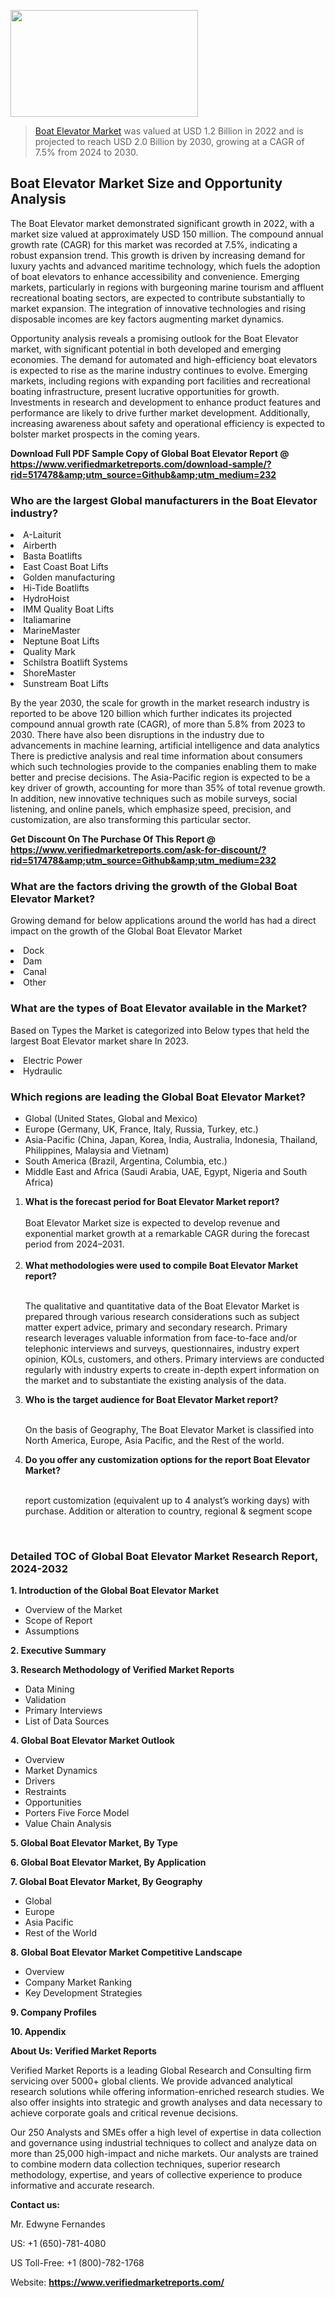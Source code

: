 <img src="https://ffe5etoiles.com/wp-content/uploads/2024/12/MST1-300x171.png" alt="" width="300" height="171" class="alignnone size-medium wp-image-20088" /><blockquote><p><p><a href="https://www.verifiedmarketreports.com/download-sample/?rid=517478&utm_source=Github&utm_medium=232" target="_blank">Boat Elevator Market</a> was valued at USD 1.2 Billion in 2022 and is projected to reach USD 2.0 Billion by 2030, growing at a CAGR of 7.5% from 2024 to 2030.</p></blockquote><p><h2>Boat Elevator Market Size and Opportunity Analysis</h2><p>The Boat Elevator market demonstrated significant growth in 2022, with a market size valued at approximately USD 150 million. The compound annual growth rate (CAGR) for this market was recorded at 7.5%, indicating a robust expansion trend. This growth is driven by increasing demand for luxury yachts and advanced maritime technology, which fuels the adoption of boat elevators to enhance accessibility and convenience. Emerging markets, particularly in regions with burgeoning marine tourism and affluent recreational boating sectors, are expected to contribute substantially to market expansion. The integration of innovative technologies and rising disposable incomes are key factors augmenting market dynamics.</p><p>Opportunity analysis reveals a promising outlook for the Boat Elevator market, with significant potential in both developed and emerging economies. The demand for automated and high-efficiency boat elevators is expected to rise as the marine industry continues to evolve. Emerging markets, including regions with expanding port facilities and recreational boating infrastructure, present lucrative opportunities for growth. Investments in research and development to enhance product features and performance are likely to drive further market development. Additionally, increasing awareness about safety and operational efficiency is expected to bolster market prospects in the coming years.</p></p><p class=""><strong>Download Full PDF Sample Copy of Global Boat Elevator Report @ <a href="https://www.verifiedmarketreports.com/download-sample/?rid=517478&amp;utm_source=Github&amp;utm_medium=232" target="_blank">https://www.verifiedmarketreports.com/download-sample/?rid=517478&amp;utm_source=Github&amp;utm_medium=232</a></strong></p><h3 id="" class="">Who are the largest Global manufacturers in the Boat Elevator industry?</h3><p><li>A-Laiturit</li><li> Airberth</li><li> Basta Boatlifts</li><li> East Coast Boat Lifts</li><li> Golden manufacturing</li><li> Hi-Tide Boatlifts</li><li> HydroHoist</li><li> IMM Quality Boat Lifts</li><li> Italiamarine</li><li> MarineMaster</li><li> Neptune Boat Lifts</li><li> Quality Mark</li><li> Schilstra Boatlift Systems</li><li> ShoreMaster</li><li> Sunstream Boat Lifts</li></p><div class=""><div class="" dir="" data-message-author-role="" data-message-id="" data-message-model-slug=""><div class=""><div class=""><div class=""><div class="" dir="" data-message-author-role="" data-message-id="" data-message-model-slug=""><div class=""><div class=""><p>By the year 2030, the scale for growth in the market research industry is reported to be above 120 billion which further indicates its projected compound annual growth rate (CAGR), of more than 5.8% from 2023 to 2030. There have also been disruptions in the industry due to advancements in machine learning, artificial intelligence and data analytics There is predictive analysis and real time information about consumers which such technologies provide to the companies enabling them to make better and precise decisions. The Asia-Pacific region is expected to be a key driver of growth, accounting for more than 35% of total revenue growth. In addition, new innovative techniques such as mobile surveys, social listening, and online panels, which emphasize speed, precision, and customization, are also transforming this particular sector.</p><p><strong>Get Discount On The Purchase Of This Report @&nbsp; <a href="https://www.verifiedmarketreports.com/ask-for-discount/?rid=517478&amp;utm_source=Github&amp;utm_medium=232" target="_blank">https://www.verifiedmarketreports.com/ask-for-discount/?rid=517478&amp;utm_source=Github&amp;utm_medium=232</a></strong></p></div></div></div></div></div></div></div></div><h3 id="" class="">What are the factors driving the growth of the Global Boat Elevator Market?</h3><p id="" class="">Growing demand for below applications around the world has had a direct impact on the growth of the Global Boat Elevator Market</p><p id="" class=""><li>Dock</li><li> Dam</li><li> Canal</li><li> Other</li></p><h3 id="" class="">What are the types of Boat Elevator available in the Market?</h3><p id="" class="">Based on Types the Market is categorized into Below types that held the largest Boat Elevator market share In 2023.</p><p id="" class=""><li>Electric Power</li><li> Hydraulic</li></p><h3 id="" class="">Which regions are leading the Global Boat Elevator Market?</h3><ul><li>Global (United States, Global and Mexico)</li><li>Europe (Germany, UK, France, Italy, Russia, Turkey, etc.)</li><li>Asia-Pacific (China, Japan, Korea, India, Australia, Indonesia, Thailand, Philippines, Malaysia and Vietnam)</li><li>South America (Brazil, Argentina, Columbia, etc.)</li><li>Middle East and Africa (Saudi Arabia, UAE, Egypt, Nigeria and South Africa)</li></ul><p><ol><li><strong>What is the forecast period for Boat Elevator Market report?<br /></strong><br /><span data-sheets-root="1" data-sheets-value="{&quot;1&quot;:2,&quot;2&quot;:&quot;XXXX size is expected to develop revenue and exponential market growth at a remarkable CAGR during the forecast period from 2024&ndash;2030.&quot;}" data-sheets-userformat="{&quot;2&quot;:12674,&quot;4&quot;:{&quot;1&quot;:2,&quot;2&quot;:16776960},&quot;10&quot;:2,&quot;11&quot;:0,&quot;15&quot;:&quot;Arial&quot;,&quot;16&quot;:12}">Boat Elevator Market size is expected to develop revenue and exponential market growth at a remarkable CAGR during the forecast period from 2024&ndash;2031.</span><br /><br /></li><li><strong>What methodologies were used to compile Boat Elevator Market report?<br /><br /></strong><p>The qualitative and quantitative data of the&nbsp;Boat Elevator Market is prepared through various research considerations such as subject matter expert advice, primary and secondary research. Primary research leverages valuable information from face-to-face and/or telephonic interviews and surveys, questionnaires, industry expert opinion, KOLs, customers, and others. Primary interviews are conducted regularly with industry experts to create in-depth expert information on the market and to substantiate the existing analysis of the data.&nbsp;</p></li><li><strong>Who is the target audience for Boat Elevator Market report?<br /><br /></strong><p>On the basis of Geography, The&nbsp;Boat Elevator Market is classified into North America, Europe, Asia Pacific, and the Rest of the world.</p></li><li><strong>Do you offer any customization options for the report Boat Elevator Market?<br /><br /></strong><p>report customization (equivalent up to 4 analyst&rsquo;s working days) with purchase. Addition or alteration to country, regional &amp; segment scope</p><p>&nbsp;</p></li></ol></p><h3 id="" class="">Detailed TOC of Global Boat Elevator Market Research Report, 2024-2032</h3><p id="" class=""><strong>1. Introduction of the Global Boat Elevator Market</strong></p><ul><li>Overview of the Market</li><li>Scope of Report</li><li>Assumptions</li></ul><p id="" class=""><strong>2. Executive Summary</strong></p><p id="" class=""><strong>3. Research Methodology of&nbsp;Verified Market Reports</strong></p><ul><li>Data Mining</li><li>Validation</li><li>Primary Interviews</li><li>List of Data Sources</li></ul><p id="" class=""><strong>4. Global Boat Elevator Market Outlook</strong></p><ul><li>Overview</li><li>Market Dynamics</li><li>Drivers</li><li>Restraints</li><li>Opportunities</li><li>Porters Five Force Model</li><li>Value Chain Analysis</li></ul><p id="" class=""><strong>5. Global Boat Elevator Market, By&nbsp;Type</strong></p><p id="" class=""><strong>6. Global Boat Elevator Market, By Application</strong></p><p id="" class=""><strong>7. Global Boat Elevator Market, By Geography</strong></p><ul><li>Global</li><li>Europe</li><li>Asia Pacific</li><li>Rest of the World</li></ul><p id="" class=""><strong>8. Global Boat Elevator Market Competitive Landscape</strong></p><ul><li>Overview</li><li>Company Market Ranking</li><li>Key Development Strategies</li></ul><p id="" class=""><strong>9. Company Profiles</strong></p><p id="" class=""><strong>10. Appendix</strong></p><p id="" class=""><strong>About Us: Verified Market Reports</strong></p><p id="" class="">Verified Market Reports is a leading Global Research and Consulting firm servicing over 5000+ global clients. We provide advanced analytical research solutions while offering information-enriched research studies. We also offer insights into strategic and growth analyses and data necessary to achieve corporate goals and critical revenue decisions.</p><p id="" class="">Our 250 Analysts and SMEs offer a high level of expertise in data collection and governance using industrial techniques to collect and analyze data on more than 25,000 high-impact and niche markets. Our analysts are trained to combine modern data collection techniques, superior research methodology, expertise, and years of collective experience to produce informative and accurate research.</p><p id="" class=""><strong>Contact us:</strong></p><p id="" class="">Mr. Edwyne Fernandes</p><p id="" class="">US: +1 (650)-781-4080</p><p id="" class="">US Toll-Free: +1 (800)-782-1768</p><p id="" class="">Website: <a target="" data-test-app-aware-link=""><strong>https://www.verifiedmarketreports.com/</strong></a></p>

